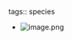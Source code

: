 tags:: species

- ![image.png](https://peach-geographical-bat-397.mypinata.cloud/ipfs/QmVRmuQegyfxv8YbWmjgkfWKWbfUsJyXNSWYbaqu5LxGgB)